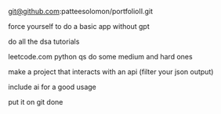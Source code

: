 git@github.com:patteesolomon/portfolioII.git

force yourself to do a basic app without gpt

do all the dsa tutorials

leetcode.com python qs do some medium and hard ones

make a project that interacts with an api (filter your json output)

include ai for a good usage

put it on git  done

